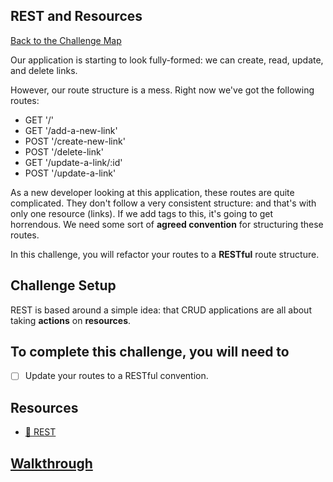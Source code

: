 ## REST and Resources

[Back to the Challenge Map](00_challenge_map.md)

Our application is starting to look fully-formed: we can create, read, update, and delete links.

However, our route structure is a mess. Right now we've got the following routes:

- GET '/'
- GET '/add-a-new-link'
- POST '/create-new-link'
- POST '/delete-link'
- GET '/update-a-link/:id'
- POST '/update-a-link'

As a new developer looking at this application, these routes are quite complicated. They don't follow a very consistent structure: and that's with only one resource (links). If we add tags to this, it's going to get horrendous. We need some sort of **agreed convention** for structuring these routes.

In this challenge, you will refactor your routes to a **RESTful** route structure.

## Challenge Setup

REST is based around a simple idea: that CRUD applications are all about taking **actions** on **resources**.

## To complete this challenge, you will need to

- [ ] Update your routes to a RESTful convention.

## Resources

* [:pill: REST](../pills/rest.md)

## [Walkthrough](walkthroughs/14.md)
